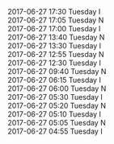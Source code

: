 2017-06-27 17:30 Tuesday  I  
2017-06-27 17:05 Tuesday  N  
2017-06-27 17:00 Tuesday  I  
2017-06-27 13:40 Tuesday  N  
2017-06-27 13:30 Tuesday  I  
2017-06-27 12:55 Tuesday  N  
2017-06-27 12:30 Tuesday  I  
2017-06-27 09:40 Tuesday  N  
2017-06-27 06:15 Tuesday  I  
2017-06-27 06:00 Tuesday  N  
2017-06-27 05:30 Tuesday  I  
2017-06-27 05:20 Tuesday  N  
2017-06-27 05:10 Tuesday  I  
2017-06-27 05:05 Tuesday  N  
2017-06-27 04:55 Tuesday  I  
